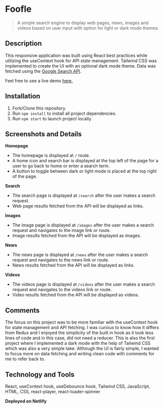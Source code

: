 # Foofle
> A simple search engine to display web pages, news, images and videos based on user input with option for light or dark mode themes. 

## Description 
This responsive application was built using React best practices while utilizing the useContext hook for API state management. Tailwind CSS was implemented to create the UI with an optional dark mode theme. Data was fetched using the [Google Search API](https://developers.google.com/custom-search/). 

Feel free to see a live demo [here.](https://zen-raman-c9a195.netlify.app/search)

## Installation
1. Fork/Clone this repository. 
2. Run `npm install` to install all project dependencies. 
3. Run `npm start` to launch project locally. 

## Screenshots and Details 
**Homepage**
- The homepage is displayed at `/` route.
- A home icon and search bar is displayed at the top left of the page for a user to go back to home or enter a search term. 
- A button to toggle between dark or light mode is placed at the top right of the page. 

**Search**
- The search page is displayed at `/search` after the user makes a search request. 
- Web page results fetched from the API will be displayed as links. 

**Images** 
- The image page is displayed at `/images` after the user makes a search request and navigates to the image link or route. 
- Image results fetched from the API will be displayed as images. 

**News**
- The news page is displayed at `/news` after the user makes a search request and navigates to the news link or route. 
- News results fetched from the API will be displayed as links.

**Videos**
- The videos page is displayed at `/videos` after the user makes a search request and navigates to the videos link or route. 
- Video results fetched from the API will be displayed as videos. 

## Comments
The focus on this project was to be more familiar with the useContext hook for state management and API fetching. I was curious to know how it differs from Redux and I enjoyed the simplicity of the built in hook as it took less lines of code and in this case, did not need a reducer. This is also the first project where I implemented a dark mode with the help of Tailwind CSS which was also a very simple take. Although the UI is fairly simple, I wanted to focus more on data fetching and writing clean code with comments for me to refer back to. 

## Technology and Tools

React, useContext hook, useDebounce hook, Tailwind CSS, JavaScript, HTML, CSS, react-player, react-loader-spinner

**Deployed on Netlify** 




